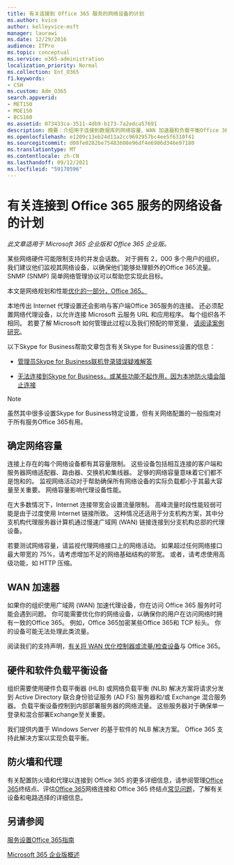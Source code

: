 ```yaml
---
title: 有关连接到 Office 365 服务的网络设备的计划
ms.author: kvice
author: kelleyvice-msft
manager: laurawi
ms.date: 12/29/2016
audience: ITPro
ms.topic: conceptual
ms.service: o365-administration
localization_priority: Normal
ms.collection: Ent_O365
f1.keywords:
- CSH
ms.custom: Adm_O365
search.appverid:
- MET150
- MOE150
- BCS160
ms.assetid: 073433ca-3511-4db9-b173-7a2edca57691
description: 摘要：介绍用于连接到数据库的网络容量、WAN 加速器和负载平衡Office 365。
ms.openlocfilehash: e1209c13eb24d11a2cc9692957bc4ee5f6310f41
ms.sourcegitcommit: d08fe0282be75483608e96df4e6986d346e97180
ms.translationtype: MT
ms.contentlocale: zh-CN
ms.lasthandoff: 09/12/2021
ms.locfileid: "59170596"
---
```

# <a name="plan-for-network-devices-that-connect-to-office-365-services"></a>有关连接到 Office 365 服务的网络设备的计划

*此文章适用于 Microsoft 365 企业版和 Office 365 企业版。* 
  
某些网络硬件可能限制支持的并发会话数。 对于拥有 2，000 多个用户的组织，我们建议他们监视其网络设备，以确保他们能够处理额外的Office 365流量。 SNMP (SNMP) 简单网络管理协议可以帮助您实现此目标。

本文是网络规划和性能[优化的一部分，Office 365。](./network-planning-and-performance.md)

本地传出 Internet 代理设置还会影响与客户端Office 365服务的连接。 还必须配置网络代理设备，以允许连接 Microsoft 云服务 URL 和应用程序。 每个组织各不相同。 若要了解 Microsoft 如何管理此过程以及我们预配的带宽量， [请阅读案例研究](https://www.microsoft.com/itshowcase/Article/Content/631/Optimizing-network-performance-for-Microsoft-Office-365)。
  
以下Skype for Business帮助文章包含有关Skype for Business设置的信息：
  
- [管理员Skype for Business联机登录错误疑难解答](/skypeforbusiness/set-up-skype-for-business-online/troubleshooting-sign-in-errors-for-admins)

- [无法连接到Skype for Business，或某些功能不起作用，因为本地防火墙会阻止连接](https://go.microsoft.com/fwlink/p/?LinkID=243625)

> [!NOTE]
> 虽然其中很多设置Skype for Business特定设置，但有关网络配置的一般指南对于所有服务Office 365有用。
  
## <a name="determining-network-capacity"></a>确定网络容量

连接上存在的每个网络设备都有其容量限制。 这些设备包括相互连接的客户端和服务器网络适配器、路由器、交换机和集线器。 足够的网络容量意味着它们都不是饱和的。 监视网络活动对于帮助确保所有网络设备的实际负载都小于其最大容量至关重要。 网络容量影响代理设备性能。
  
在大多数情况下，Internet 连接带宽会设置流量限制。 高峰流量时段性能较弱可能是由于过度使用 Internet 链接所致。 这种情况还适用于分支机构方案，其中分支机构代理服务器计算机通过慢速广域网 (WAN) 链接连接到分支机构总部的代理设备。
  
若要测试网络容量，请监视代理网络接口上的网络活动。 如果超过任何网络接口最大带宽的 75%，请考虑增加不足的网络基础结构的带宽。 或者，请考虑使用高级功能，如 HTTP 压缩。
  
## <a name="wan-accelerators"></a>WAN 加速器

如果你的组织使用广域网 (WAN) 加速代理设备，你在访问 Office 365 服务时可能会遇到问题。 你可能需要优化你的网络设备，以确保你的用户在访问网络时拥有一致的Office 365。 例如，Office 365加密某些Office 365和 TCP 标头。 你的设备可能无法处理此类流量。
  
阅读我们的支持声明，[有关将 WAN 优化控制器或流量/检查设备](https://support.microsoft.com/kb/2690045)与 Office 365。
  
## <a name="hardware-and-software-load-balancing-devices"></a>硬件和软件负载平衡设备

组织需要使用硬件负载平衡器 (HLB) 或网络负载平衡 (NLB) 解决方案将请求分发到 Active Directory 联合身份验证服务 (AD FS) 服务器和/或 Exchange 混合服务器。 负载平衡设备控制到内部部署服务器的网络流量。 这些服务器对于确保单一登录和混合部署Exchange至关重要。
  
我们提供内置于 Windows Server 的基于软件的 NLB 解决方案。 Office 365 支持此解决方案以实现负载平衡。
  
## <a name="firewalls-and-proxies"></a>防火墙和代理

有关配置防火墙和代理以连接到 Office 365 的更多详细信息，请参阅管理[Office 365](https://support.office.com/article/99cab9d4-ef59-4207-9f2b-3728eb46bf9a)终结点、评估[Office 365](assessing-network-connectivity.md)网络连接和 Office 365 终结点[常见问题](https://support.office.com/article/d4088321-1c89-4b96-9c99-54c75cae2e6d)，了解有关设备和电路选择的详细信息。
  
## <a name="see-also"></a>另请参阅

[服务设置Office 365指南](setup-guides-for-microsoft-365.md)

[Microsoft 365 企业版概述](microsoft-365-overview.md)